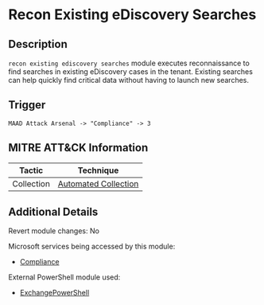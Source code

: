 # Recon Existing eDiscovery Searches

## Description
`recon existing ediscovery searches` module executes reconnaissance to find searches in existing eDiscovery cases in the tenant. Existing searches can help quickly find critical data without having to launch new searches.

## Trigger
```
MAAD Attack Arsenal -> "Compliance" -> 3
```

## MITRE ATT&CK Information

| Tactic         | Technique                                                                                                                                                                                                                                     |
| -------------- | --------------------------------------------------------------------------------------------------------------------------------------------------------------------------------------------------------------------------------------------- |
| Collection | [Automated Collection](https://attack.mitre.org/techniques/T1119/)|

## Additional Details
Revert module changes: No

Microsoft services being accessed by this module:

* [Compliance](https://learn.microsoft.com/en-us/purview/microsoft-365-compliance-center)

External PowerShell module used: 

* [ExchangePowerShell](https://learn.microsoft.com/en-us/powershell/module/exchange/?view=exchange-ps)